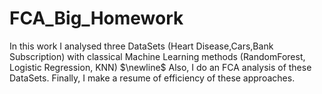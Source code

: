 # FCA_Big_Homework
In this work I analysed three DataSets (Heart Disease,Cars,Bank Subscription) with classical Machine Learning methods (RandomForest, Logistic Regression, KNN)  $\newline$
Also, I do an FCA analysis of these DataSets. 
Finally, I make a resume of efficiency of these approaches.

